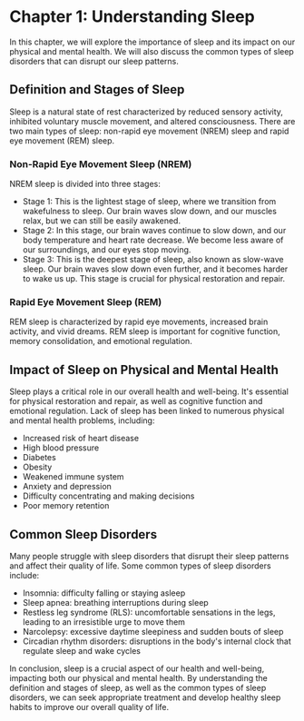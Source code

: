 # Chapter 1: Understanding Sleep

In this chapter, we will explore the importance of sleep and its impact on our physical and mental health. We will also discuss the common types of sleep disorders that can disrupt our sleep patterns.

## Definition and Stages of Sleep

Sleep is a natural state of rest characterized by reduced sensory activity, inhibited voluntary muscle movement, and altered consciousness. There are two main types of sleep: non-rapid eye movement (NREM) sleep and rapid eye movement (REM) sleep.

### Non-Rapid Eye Movement Sleep (NREM)

NREM sleep is divided into three stages:

* Stage 1: This is the lightest stage of sleep, where we transition from wakefulness to sleep. Our brain waves slow down, and our muscles relax, but we can still be easily awakened.
* Stage 2: In this stage, our brain waves continue to slow down, and our body temperature and heart rate decrease. We become less aware of our surroundings, and our eyes stop moving.
* Stage 3: This is the deepest stage of sleep, also known as slow-wave sleep. Our brain waves slow down even further, and it becomes harder to wake us up. This stage is crucial for physical restoration and repair.

### Rapid Eye Movement Sleep (REM)

REM sleep is characterized by rapid eye movements, increased brain activity, and vivid dreams. REM sleep is important for cognitive function, memory consolidation, and emotional regulation.

## Impact of Sleep on Physical and Mental Health

Sleep plays a critical role in our overall health and well-being. It's essential for physical restoration and repair, as well as cognitive function and emotional regulation. Lack of sleep has been linked to numerous physical and mental health problems, including:

* Increased risk of heart disease
* High blood pressure
* Diabetes
* Obesity
* Weakened immune system
* Anxiety and depression
* Difficulty concentrating and making decisions
* Poor memory retention

## Common Sleep Disorders

Many people struggle with sleep disorders that disrupt their sleep patterns and affect their quality of life. Some common types of sleep disorders include:

* Insomnia: difficulty falling or staying asleep
* Sleep apnea: breathing interruptions during sleep
* Restless leg syndrome (RLS): uncomfortable sensations in the legs, leading to an irresistible urge to move them
* Narcolepsy: excessive daytime sleepiness and sudden bouts of sleep
* Circadian rhythm disorders: disruptions in the body's internal clock that regulate sleep and wake cycles

In conclusion, sleep is a crucial aspect of our health and well-being, impacting both our physical and mental health. By understanding the definition and stages of sleep, as well as the common types of sleep disorders, we can seek appropriate treatment and develop healthy sleep habits to improve our overall quality of life.
